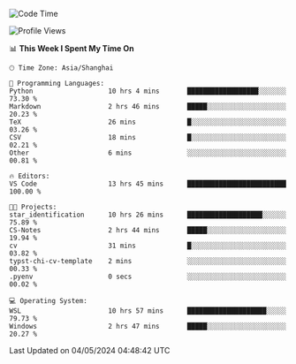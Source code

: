 <!--START_SECTION:waka-->
![Code Time](http://img.shields.io/badge/Code%20Time-1%2C658%20hrs%2038%20mins-blue)

![Profile Views](http://img.shields.io/badge/Profile%20Views-4-blue)

📊 **This Week I Spent My Time On** 

```text
🕑︎ Time Zone: Asia/Shanghai

💬 Programming Languages: 
Python                   10 hrs 4 mins       ██████████████████░░░░░░░   73.30 % 
Markdown                 2 hrs 46 mins       █████░░░░░░░░░░░░░░░░░░░░   20.23 % 
TeX                      26 mins             █░░░░░░░░░░░░░░░░░░░░░░░░   03.26 % 
CSV                      18 mins             █░░░░░░░░░░░░░░░░░░░░░░░░   02.21 % 
Other                    6 mins              ░░░░░░░░░░░░░░░░░░░░░░░░░   00.81 % 

🔥 Editors: 
VS Code                  13 hrs 45 mins      █████████████████████████   100.00 % 

🐱‍💻 Projects: 
star_identification      10 hrs 26 mins      ███████████████████░░░░░░   75.89 % 
CS-Notes                 2 hrs 44 mins       █████░░░░░░░░░░░░░░░░░░░░   19.94 % 
cv                       31 mins             █░░░░░░░░░░░░░░░░░░░░░░░░   03.82 % 
typst-chi-cv-template    2 mins              ░░░░░░░░░░░░░░░░░░░░░░░░░   00.33 % 
.pyenv                   0 secs              ░░░░░░░░░░░░░░░░░░░░░░░░░   00.02 % 

💻 Operating System: 
WSL                      10 hrs 57 mins      ████████████████████░░░░░   79.73 % 
Windows                  2 hrs 47 mins       █████░░░░░░░░░░░░░░░░░░░░   20.27 % 
```


 Last Updated on 04/05/2024 04:48:42 UTC
<!--END_SECTION:waka-->